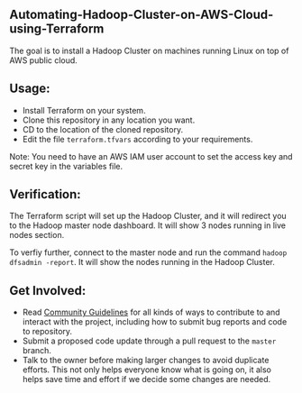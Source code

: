 ## Automating-Hadoop-Cluster-on-AWS-Cloud-using-Terraform

The goal is to install a Hadoop Cluster on machines running Linux on top of AWS public cloud.

## Usage:
- Install Terraform on your system.
- Clone this repository in any location you want.
- CD to the location of the cloned repository.
- Edit the file ``terraform.tfvars`` according to your requirements.

Note: You need to have an AWS IAM user account to set the access key and secret key in the variables file.

## Verification:
The Terraform script will set up the Hadoop Cluster, and it will redirect you to the Hadoop master node dashboard. It will show 3 nodes running in live nodes section. 

To verfiy further, connect to the master node and run the command ``hadoop dfsadmin -report``. It will show the nodes running in the Hadoop Cluster.

## Get Involved:
*  Read [Community Guidelines](<https://github.com/yadvi12/K8s-Ansible-Playbook/blob/main/CONTRIBUTING.md>) for all
   kinds of ways to contribute to and interact with the project,
   including how to submit bug reports and
   code to repository.
*  Submit a proposed code update through a pull request to the ``master`` branch.
*  Talk to the owner before making larger changes
   to avoid duplicate efforts. This not only helps everyone
   know what is going on, it also helps save time and effort if we decide
   some changes are needed.
